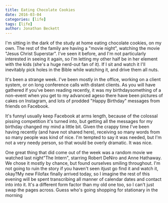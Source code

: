```yaml
---
title: Eating Chocolate Cookies
date: 2016-03-04
categories: [life]
tags: [life]
author: Jonathan Beckett
---
```


I'm sitting in the dark of the study at home eating chocolate cookies, on my own. The rest of the family are having a "movie night", watching the movie "Jesus Christ Superstar". I've seen it before, and I'm not particularly interested in seeing it again, so I'm letting my other half be in her element with the kids (she's a huge nerd-out fan of it). If I sit and watch it I'll inevitably pick holes in the Bible while watching it, and drive them all nuts.

It's been a strange week. I've been mostly in the office, working on a client system, or on long conference calls with distant clients. As you will have gathered if you've been reading recently, it was my birthdaysomething of a non-event when you get to my advanced ageso there have been pictures of cakes on Instagram, and lots of prodded "Happy Birthday" messages from friends on Facebook.

It's funnyI usually keep Facebook at arms length, because of the colossal pissing competition it's turned into, but getting all the messages for my birthday changed my mind a little bit. Given the crappy time I've been having recently (and have not shared here), receiving so many words from so many people was kind of nice. I'm tempted to say it was needed, but I'm not a very needy person, so that would be overly dramatic. It was nice.

One great thing that did come out of the week was a random movie we watched last night"The Intern", starring Robert DeNiro and Anne Hathaway. We chose it mostly by chance, but found ourselves smiling throughout. I'm not going to ruin the story if you haven't seen itjust go find it and watch it, okay?My new Filofax finally arrived today, so I imagine the rest of this evening will be spent transcribing all manner of calendar dates and contact into into it. It's a different form factor than my old one too, so I can't just swap the pages across. Guess who's going shopping for stationary in the morning